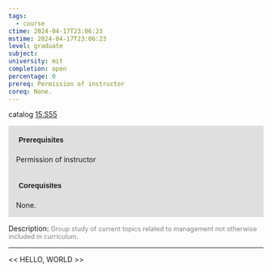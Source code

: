 ```yaml
---
tags:
  - course
ctime: 2024-04-17T23:06:23
mstime: 2024-04-17T23:06:23
level: graduate
subject: 
university: mit
completion: open
percentage: 0
prereq: Permission of instructor
coreq: None.
---
```


catalog [15.S55](http://student.mit.edu/catalog/m15c.html#15.S55)

<span style="display: block; padding: 15px; background-color: rgb(100, 100, 100, 0.2);"><font id="m_prereq1366_0" style="display: block; font-family: Arial, sans-serif; font-weight: bold; padding: 5px">Prerequisites</font><br><span id="prereq1366_0">Permission of instructor</span></span>
<span style="display: block; padding: 15px; background-color: rgb(100, 100, 100, 0.2);"><font id="m_coreq1366_0" style="display: block; font-family: Arial, sans-serif; font-weight: bold; padding: 5px">Corequisites</font><br><span id="coreq1366_0">None.</span></span>

<font style="">Description:</font>
<font style="color: grey; font-size: 0.8rem;">Group study of current topics related to management not otherwise included in curriculum.</font>



---

<< HELLO, WORLD >>
